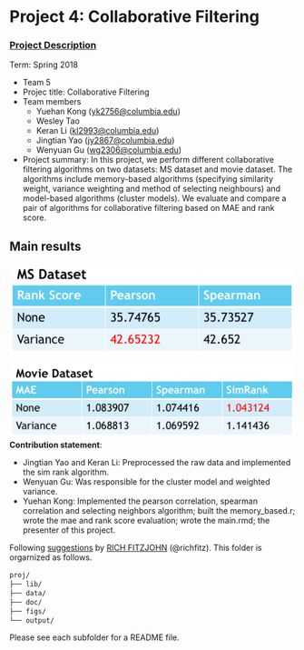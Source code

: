# Project 4: Collaborative Filtering

### [Project Description](doc/project4_desc.md)

Term: Spring 2018

+ Team 5
+ Projec title: Collaborative Filtering
+ Team members
	+ Yuehan Kong (yk2756@columbia.edu)
	+ Wesley Tao
	+ Keran Li (kl2993@columbia.edu)
	+ Jingtian Yao (jy2867@columbia.edu)
	+ Wenyuan Gu (wg2306@columbia.edu)
+ Project summary: In this project, we perform different collaborative filtering algorithms on two datasets: MS dataset and movie dataset. The algorithms include memory-based algorithms (specifying similarity weight, variance weighting and method of selecting neighbours) and model-based algorithms (cluster models). We evaluate and compare a pair of algorithms for collaborative filtering based on MAE and rank score.
	
## Main results
 
 ![image](figs/result1.png) 
 
 ![image](figs/result2.png) 
**Contribution statement**: 
+ Jingtian Yao and Keran Li: Preprocessed the raw data and implemented the sim rank algorithm.
+ Wenyuan Gu: Was responsible for the cluster model and weighted variance.
+ Yuehan Kong: Implemented the pearson correlation, spearman correlation and selecting neighbors algorithm; built the memory_based.r; wrote the mae and rank score evaluation; wrote the main.rmd; the presenter of this project.

Following [suggestions](http://nicercode.github.io/blog/2013-04-05-projects/) by [RICH FITZJOHN](http://nicercode.github.io/about/#Team) (@richfitz). This folder is orgarnized as follows.

```
proj/
├── lib/
├── data/
├── doc/
├── figs/
└── output/
```

Please see each subfolder for a README file.
